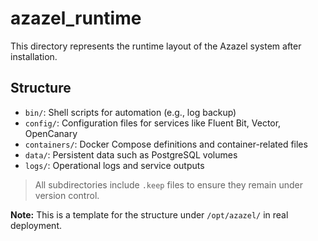 # azazel_runtime

This directory represents the runtime layout of the Azazel system after installation.

## Structure

- `bin/`: Shell scripts for automation (e.g., log backup)
- `config/`: Configuration files for services like Fluent Bit, Vector, OpenCanary
- `containers/`: Docker Compose definitions and container-related files
- `data/`: Persistent data such as PostgreSQL volumes
- `logs/`: Operational logs and service outputs

> All subdirectories include `.keep` files to ensure they remain under version control.

**Note:** This is a template for the structure under `/opt/azazel/` in real deployment.